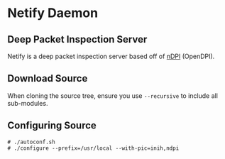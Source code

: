 Netify Daemon
=============
Deep Packet Inspection Server
-----------------------------

Netify is a deep packet inspection server based off of
[nDPI](www.ntop.org/products/deep-packet-inspection/ndpi/) (OpenDPI).

Download Source
---------------

When cloning the source tree, ensure you use `--recursive` to include all
sub-modules.

Configuring Source
------------------

```
# ./autoconf.sh
# ./configure --prefix=/usr/local --with-pic=inih,ndpi
```

